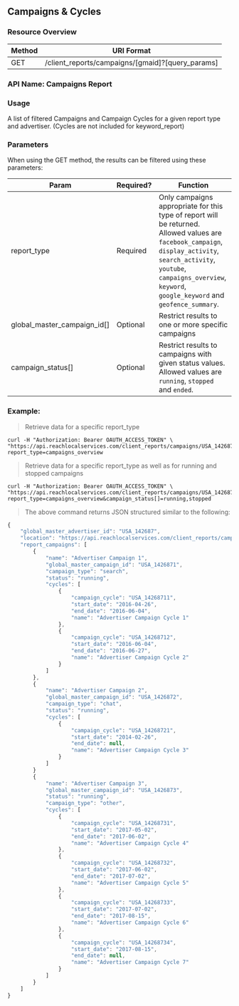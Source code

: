 ## Campaigns & Cycles

### Resource Overview

| Method | URI Format |
|---|---|
| GET | /client_reports/campaigns/[gmaid]?[query_params] |
### API Name: Campaigns Report
### Usage
A list of filtered Campaigns and Campaign Cycles for a given report type and advertiser.  (Cycles are not included for keyword_report)

### Parameters

When using the GET method, the results can be filtered using these parameters:

| Param | Required? | Function |
|---|---|---|
| report_type | Required | Only campaigns appropriate for this type of report will be returned.  Allowed values are `facebook_campaign`, `display_activity`, `search_activity`, `youtube`, `campaigns_overview`, `keyword`, `google_keyword` and `geofence_summary`.|
| global_master_campaign_id[] | Optional | Restrict results to one or more specific campaigns|
| campaign_status[] | Optional | Restrict results to campaigns with given status values.  Allowed values are `running`, `stopped` and `ended`.|

### Example:

> Retrieve data for a specific report_type

```
curl -H "Authorization: Bearer OAUTH_ACCESS_TOKEN" \
"https://api.reachlocalservices.com/client_reports/campaigns/USA_142687?report_type=campaigns_overview
```

> Retrieve data for a specific report_type as well as for running and stopped campaigns

```
curl -H "Authorization: Bearer OAUTH_ACCESS_TOKEN" \
"https://api.reachlocalservices.com/client_reports/campaigns/USA_142687?report_type=campaigns_overview&campaign_status[]=running,stopped
```

> The above command returns JSON structured similar to the following:

```javascript
{
    "global_master_advertiser_id": "USA_142687",
    "location": "https://api.reachlocalservices.com/client_reports/campaigns/USA_142687?report_type=campaigns_overview",
    "report_campaigns": [
        {
            "name": "Advertiser Campaign 1",
            "global_master_campaign_id": "USA_1426871",
            "campaign_type": "search",
            "status": "running",
            "cycles": [
                {
                    "campaign_cycle": "USA_14268711",
                    "start_date": "2016-04-26",
                    "end_date": "2016-06-04",
                    "name": "Advertiser Campaign Cycle 1"
                },
                {
                    "campaign_cycle": "USA_14268712",
                    "start_date": "2016-06-04",
                    "end_date": "2016-06-27",
                    "name": "Advertiser Campaign Cycle 2"
                }
            ]
        },
        {
            "name": "Advertiser Campaign 2",
            "global_master_campaign_id": "USA_1426872",
            "campaign_type": "chat",
            "status": "running",
            "cycles": [
                {
                    "campaign_cycle": "USA_14268721",
                    "start_date": "2014-02-26",
                    "end_date": null,
                    "name": "Advertiser Campaign Cycle 3"
                }
            ]
        }
        {
            "name": "Advertiser Campaign 3",
            "global_master_campaign_id": "USA_1426873",
            "status": "running",
            "campaign_type": "other",
            "cycles": [
                {
                    "campaign_cycle": "USA_14268731",
                    "start_date": "2017-05-02",
                    "end_date": "2017-06-02",
                    "name": "Advertiser Campaign Cycle 4"
                },
                {
                    "campaign_cycle": "USA_14268732",
                    "start_date": "2017-06-02",
                    "end_date": "2017-07-02",
                    "name": "Advertiser Campaign Cycle 5"
                },
                {
                    "campaign_cycle": "USA_14268733",
                    "start_date": "2017-07-02",
                    "end_date": "2017-08-15",
                    "name": "Advertiser Campaign Cycle 6"
                },
                {
                    "campaign_cycle": "USA_14268734",
                    "start_date": "2017-08-15",
                    "end_date": null,
                    "name": "Advertiser Campaign Cycle 7"
                }
            ]
        }
    ]
}
```
